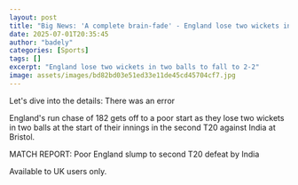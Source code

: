```yaml
---
layout: post
title: "Big News: 'A complete brain-fade' - England lose two wickets in two balls in second T20"
date: 2025-07-01T20:35:45
author: "badely"
categories: [Sports]
tags: []
excerpt: "England lose two wickets in two balls to fall to 2-2"
image: assets/images/bd82bd03e51ed33e11de45cd45704cf7.jpg
---
```


Let's dive into the details: There was an error

England's run chase of 182 gets off to a poor start as they lose two wickets in two balls at the start of their innings in the second T20 against India at Bristol. 

MATCH REPORT: Poor England slump to second T20 defeat by India

Available to UK users only.

